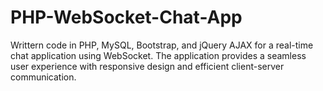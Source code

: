 # PHP-WebSocket-Chat-App
Writtern code in PHP, MySQL, Bootstrap, and jQuery AJAX for a real-time chat application using WebSocket. The application provides a seamless user experience with responsive design and efficient client-server communication.
